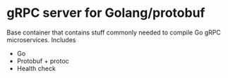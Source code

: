 # gRPC server for Golang/protobuf

Base container that contains stuff commonly needed to compile Go gRPC microservices.
Includes

- Go
- Protobuf + protoc
- Health check
